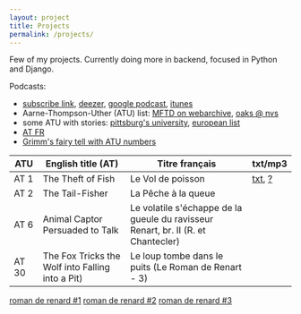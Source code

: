 ```yaml
---
layout: project
title: Projects
permalink: /projects/
---
```


Few of my projects. Currently doing more in backend, focused in Python and Django.

Podcasts:
* [subscribe link](/player/web/feed.xml), [deezer](https://www.deezer.com/us/show/1868262), [google podcast](https://podcasts.google.com/search/papa%20lit%20et%20au%20lit), [itunes](https://podcasts.apple.com/de/podcast/papa-lit-et-au-lit/id1535323879)
* Aarne-Thompson-Uther (ATU) list: [MFTD on webarchive](https://web.archive.org/web/20170625034747/http://mftd.org/index.php?action=atu&act=select&atu=1), [oaks @ nvs](http://oaks.nvg.org/folktale-types.html)
* some ATU with stories: [pittsburg's university](https://www.pitt.edu/~dash/folktexts.html), [european list](http://www.euroconte.org/ACCUEIL/CENTREDEDOCUMENTATION/RecherchesMonographiques/TestsAT/tabid/289/ctl/ArticleView/mid/1231/articleId/11/PageID/6/language/fr-FR/Les-contes-danimaux-T1-a-T299.aspx)
* [AT FR](http://dictionnaire.sensagent.leparisien.fr/Classification%20Aarne-Thompson/fr-fr/)
* [Grimm's fairy tell with ATU numbers](https://libraryguides.missouri.edu/c.php?g=1052498&p=7642279)

| ATU     | English title (AT)      | Titre français   | txt/mp3             |
|---------|-------------------------|-----------------|---------------------|
| AT 1    | The Theft of Fish       | Le Vol de poisson| [txt][1txt], [?][1mp3] |
| AT 2    | The Tail-Fisher         | La Pêche à la queue|   |
| AT 6    | Animal Captor Persuaded to Talk         |  Le volatile s'échappe de la gueule du ravisseur Renart, br. II (R. et Chantecler) |   |
| AT 30    | The Fox Tricks the Wolf into Falling into a Pit) |  Le loup tombe dans le puits (Le Roman de Renart - 3)  |   |


[1txt]: https://www.persee.fr/doc/roma_0035-8029_1888_num_17_65_5986
[1mp3]: https://oberron.github.io/spark-fi/

[roman de renard #1](https://litterature924853235.files.wordpress.com/2018/06/leroy-allais-renard.pdf)
[roman de renard #2](http://extraits.tea-ebook.com/Hachette/9/63/9782035866639.html)
[roman de renard #3](https://bibliothequenumerique.tv5monde.com/download/pdf/513)
